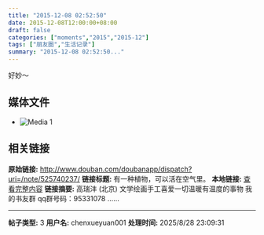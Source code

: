 ```yaml
---
title: "2015-12-08 02:52:50"
date: 2015-12-08T12:00:00+08:00
draft: false
categories: ["moments","2015","2015-12"]
tags: ["朋友圈","生活记录"]
summary: "2015-12-08 02:52:50..."
---
```


好妙～

## 媒体文件

- ![Media 1](/Moments/photos/2015-12-08/201512080252500.jpg)

## 相关链接

**原始链接:** http://www.douban.com/doubanapp/dispatch?uri=/note/525740237/
**链接标题:** 有一种植物，可以活在空气里。
**本地链接:** [查看完整内容](/link_content/2015/12/2015-12-08-2/link_content/)
**链接摘要:** 高瑞沣
        (北京)
    文学绘画手工喜爱一切温暖有温度的事物 我的书友群 qq群号码：95331078 ......

---

**帖子类型:** 3
**用户名:** chenxueyuan001
**处理时间:** 2025/8/28 23:09:31